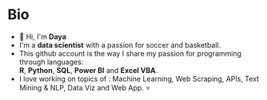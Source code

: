 # Bio

- 👋 Hi, I'm **Daya**
- I'm a **data scientist** with a passion for soccer and basketball.
- This github account is the way I share my passion for programming through languages:  
**R**, **Python**, **SQL**, **Power BI** and **Excel VBA**.  
- I love working on topics of : Machine Learning, Web Scraping, APIs, Text Mining & NLP, Data Viz and Web App. ⭐
